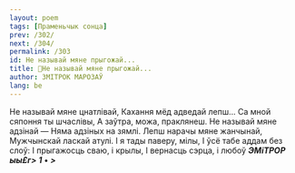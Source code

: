 ```yaml
---
layout: poem
tags: [Праменьчык сонца]
prev: /302/
next: /304/
permalink: /303
id: Не называй мяне прыгожай...
title: 🚧Не называй мяне прыгожай...
author: ЗМІТРОК МАРОЗАЎ
lang: be
---
```



Не называй мяне цнатлівай, Кахання мёд адведай лепш... Са мной сяпоння ты шчаслівы, А заўтра, можа, праклянеш.
Не называй мяне адзінай — Няма адзіных на зямлі.
Лепш нарачы мяне жанчынай, Мужчынскай ласкай атулі.
I я тады паверу, мілы,
I ўсё табе аддам без слоў:
I прыгажосць сваю, і крылы,
I вернасць сэрца, і любоў
**_ЭМіТРОР_**  **_ыы£г\>_**  **_1_** **•** **_>_**
